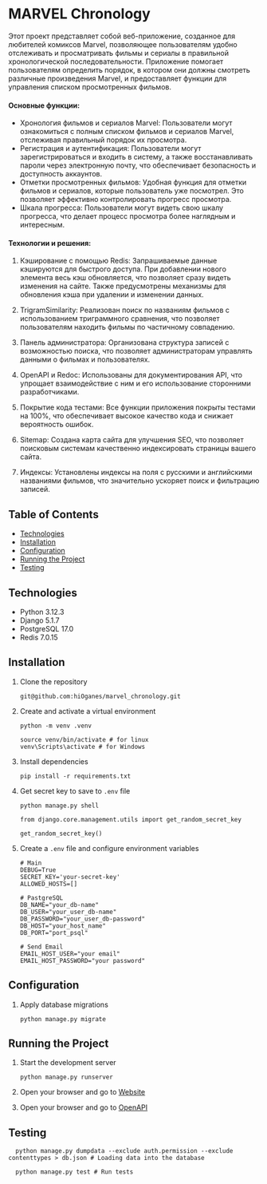 # MARVEL Chronology

Этот проект представляет собой веб-приложение, созданное для любителей комиксов Marvel, позволяющее пользователям удобно отслеживать и просматривать фильмы и сериалы в правильной хронологической последовательности. Приложение помогает пользователям определить порядок, в котором они должны смотреть различные произведения Marvel, и предоставляет функции для управления списком просмотренных фильмов.

#### Основные функции:

- Хронология фильмов и сериалов Marvel: Пользователи могут ознакомиться с полным списком фильмов и сериалов Marvel, отслеживая правильный порядок их просмотра.
- Регистрация и аутентификация: Пользователи могут зарегистрироваться и входить в систему, а также восстанавливать пароли через электронную почту, что обеспечивает безопасность и доступность аккаунтов.
- Отметки просмотренных фильмов: Удобная функция для отметки фильмов и сериалов, которые пользователь уже посмотрел. Это позволяет эффективно контролировать прогресс просмотра.
- Шкала прогресса: Пользователи могут видеть свою шкалу прогресса, что делает процесс просмотра более наглядным и интересным.

#### Технологии и решения:

1. Кэширование с помощью Redis: Запрашиваемые данные кэшируются для быстрого доступа. При добавлении нового элемента весь кэш обновляется, что позволяет сразу видеть изменения на сайте. Также предусмотрены механизмы для обновления кэша при удалении и изменении данных.

2. TrigramSimilarity: Реализован поиск по названиям фильмов с использованием триграммного сравнения, что позволяет пользователям находить фильмы по частичному совпадению.

3. Панель администратора: Организована структура записей с возможностью поиска, что позволяет администраторам управлять данными о фильмах и пользователях.

4. OpenAPI и Redoc: Использованы для документирования API, что упрощает взаимодействие с ним и его использование сторонними разработчиками.

5. Покрытие кода тестами: Все функции приложения покрыты тестами на 100%, что обеспечивает высокое качество кода и снижает вероятность ошибок.

6. Sitemap: Создана карта сайта для улучшения SEO, что позволяет поисковым системам качественно индексировать страницы вашего сайта.

7. Индексы: Установлены индексы на поля с русскими и английскими названиями фильмов, что значительно ускоряет поиск и фильтрацию записей.

## Table of Contents

- [Technologies](#technologies)
- [Installation](#installation)
- [Configuration](#configuration)
- [Running the Project](#running-the-project)
- [Testing](#testing)

## Technologies

- Python 3.12.3
- Django 5.1.7
- PostgreSQL 17.0
- Redis 7.0.15

## Installation

1. Clone the repository
    ```
    git@github.com:hiOganes/marvel_chronology.git
    ```

2. Create and activate a virtual environment
    ```
    python -m venv .venv
   
    source venv/bin/activate # for linux
    venv\Scripts\activate # for Windows
    ```

3. Install dependencies
    ```
    pip install -r requirements.txt
    ```

4. Get secret key to save to `.env` file
    ```
    python manage.py shell
   
    from django.core.management.utils import get_random_secret_key
   
    get_random_secret_key()
    ```

5. Create a `.env` file and configure environment variables
    ```
   # Main
    DEBUG=True
    SECRET_KEY='your-secret-key'
    ALLOWED_HOSTS=[]
   
   # PastgreSQL
    DB_NAME="your_db-name"
    DB_USER="your_user_db-name"
    DB_PASSWORD="your_user_db-password"
    DB_HOST="your_host_name"
    DB_PORT="port_psql"
   
   # Send Email
    EMAIL_HOST_USER="your email"
    EMAIL_HOST_PASSWORD="your password"
    ```

## Configuration

1. Apply database migrations
    ```
    python manage.py migrate
    ```

## Running the Project

1. Start the development server
    ```
    python manage.py runserver
    ```

2. Open your browser and go to [Website](http://127.0.0.1:8000/movies/list/)
3. Open your browser and go to [OpenAPI](http://127.0.0.1:8000/api/schema/swagger-ui/)

## Testing

 ```
   python manage.py dumpdata --exclude auth.permission --exclude contenttypes > db.json # Loading data into the database
   
   python manage.py test # Run tests
   ```